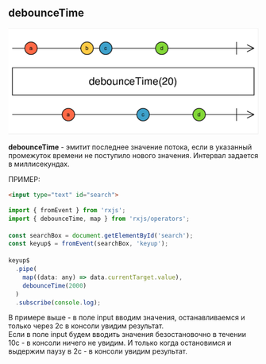 ## debounceTime

![](./imgs/debounceTime.png)

**debounceTime** - эмитит последнее значение потока, если в указанный промежуток времени не поступило нового значения. Интервал задается в миллисекундах.

ПРИМЕР:

```html
<input type="text" id="search">
```
```js
import { fromEvent } from 'rxjs';
import { debounceTime, map } from 'rxjs/operators';

const searchBox = document.getElementById('search');
const keyup$ = fromEvent(searchBox, 'keyup');

keyup$
  .pipe(
    map((data: any) => data.currentTarget.value),
    debounceTime(2000)
  )
  .subscribe(console.log);
```

В примере выше - в поле input вводим значения, останавливаемся и только через 2с в консоли увидим результат.    
Если в поле input будем вводить значения безостановочно в течении 10с - в консоли ничего не увидим. И только когда остановимся и выдержим паузу в 2с - в консоли увидим результат.  
